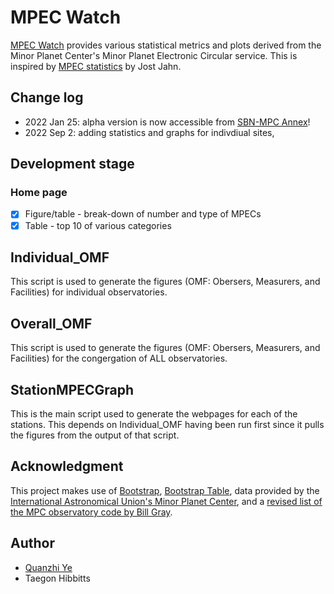 # MPEC Watch

[MPEC Watch](https://sbnmpc.astro.umd.edu/mpecwatch/index.html) provides various statistical metrics and plots derived from the Minor Planet Center's Minor Planet Electronic Circular service. This is inspired by [MPEC statistics](http://mpec.jostjahn.de) by Jost Jahn.

## Change log

* 2022 Jan 25: alpha version is now accessible from [SBN-MPC Annex](https://sbnmpc.astro.umd.edu)!
* 2022 Sep 2: adding statistics and graphs for indivdiual sites,

## Development stage

### Home page

- [x] Figure/table - break-down of number and type of MPECs
- [x] Table - top 10 of various categories

## Individual_OMF
This script is used to generate the figures (OMF: Obersers, Measurers, and Facilities) for individual observatories. 

## Overall_OMF
This script is used to generate the figures (OMF: Obersers, Measurers, and Facilities) for the congergation of ALL observatories.

## StationMPECGraph
This is the main script used to generate the webpages for each of the stations. This depends on Individual_OMF having been run first since it pulls the figures from the output of that script.

## Acknowledgment

This project makes use of [Bootstrap](https://getbootstrap.com/), [Bootstrap Table](https://bootstrap-table.com/), data provided by the [International Astronomical Union's Minor Planet Center](https://minorplanetcenter.net/), and a [revised list of the MPC observatory code by Bill Gray](https://www.projectpluto.com/mpc_stat.htm).

## Author

* [Quanzhi Ye](https://www.astro.umd.edu/~qye/)
* Taegon Hibbitts